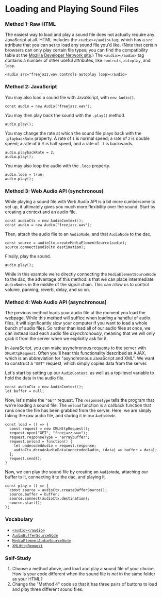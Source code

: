 # Loading and Playing Sound Files

### Method 1: Raw HTML

The easiest way to load and play a sound file does not actually require any
JavaScript at all.  HTML includes the `<audio></audio>` tag, which has a `src`
attribute that you can set to load any sound file you'd like.  (Note that
certain browsers can only play certain file types; you can find the
compatibility table at the [Mozilla Developer Network
site](https://developer.mozilla.org/en-US/docs/Web/HTML/Supported_media_formats#Browser_compatibility).)
The `<audio></audio>` tag contains a number of other useful attributes, like
`controls`, `autoplay`, and `loop`.

	<audio src="freejazz.wav controls autoplay loop></audio>


### Method 2: JavaScript

You may also load a sound file with JavaScript, with `new Audio()`.

	const audio = new Audio("freejazz.wav");

You may then play back the sound with the `.play()` method.

	audio.play();

You may change the rate at which the sound file plays back with the
`.playbackRate` property.  A rate of `1` is normal speed; a rate of `2` is
double speed; a rate of `0.5` is half speed, and a rate of `-1` is backwards.

	audio.playbackRate = 2;
	audio.play();

You may also loop the audio with the `.loop` property.

	audio.loop = true;
	audio.play();


### Method 3: Web Audio API (synchronous)

While playing a sound file with Web Audio API is a bit more cumbersome to set
up, it ultimately gives you much more flexibility over the sound.  Start by
creating a context and an audio file.

	const audioCtx = new AudioContext();
	const audio = new Audio("freejazz.wav");

Then, attach the audio file to an `AudioNode`, and that `AudioNode` to the dac.

	const source = audioCtx.createMediaElementSource(audio);
	source.connect(audioCtx.destination);

Finally, play the sound.

	audio.play();

While in this example we're directly connecting the `MediaElementSourceNode` to
the dac, the advantage of this method is that we can place intermediate
`AudioNodes` in the middle of the signal chain.  This can allow us to control
volume, panning, reverb, delay, and so on.

### Method 4: Web Audio API (asynchronous)

The previous method loads your audio file at the moment you load the webpage.  While
this method will suffice when loading a handful of audio files, it will
significantly slow your computer if you want to load a whole bunch of audio
files.  So rather than load all of our audio files at once, we can instead load
each audio file *asynchronously*, meaning that we will only grab it from the server
when we explicitly ask for it.

In JavaScript, you can make asynchronous requests to the server with
`XMLHttpRequest`.  Often you'll hear this functionality described as AJAX,
which is an abbreviation for "asynchronous JavaScript and XML".  We want to
construct a `"GET"` request, which simply copies data from the server.

Let's start by setting up our `AudioContext`, as well as a top-level variable
to hold the data in the audio file.

	const audioCtx = new AudioContext();
	let buffer = null;

Now, let's make the `"GET"` request.  The `responseType` tells the program that
we're loading a sound file.  The `onload` function is a callback function that
runs once the file has been grabbed from the server.  Here, we are simply
taking the raw audio file, and storing it in our `AudioNode`.

	const load = () => {
	  const request = new XMLHttpRequest();
	  request.open("GET", "freejazz.wav");
	  request.responseType = "arraybuffer";
	  request.onload = function() {
	    let undecodedAudio = request.response;
	    audioCtx.decodeAudioData(undecodedAudio, (data) => buffer = data);
	  };
	  request.send();
	}

Now, we can play the sound file by creating an `AudioNode`, attaching our
buffer to it, connecting it to the dac, and playing it.

	const play = () => {
	  const source = audioCtx.createBufferSource();
	  source.buffer = buffer;
	  source.connect(audioCtx.destination);
	  source.start();
	};


### Vocabulary

- [`<audio></audio>`](https://developer.mozilla.org/en-US/docs/Web/HTML/Element/audio)
- [`AudioBufferSourceNode`](https://developer.mozilla.org/en-US/docs/Web/API/AudioBufferSourceNode)
- [`MediaElementAudioSourceNode`](https://developer.mozilla.org/en-US/docs/Web/API/MediaElementAudioSourceNode)
- [`XMLHttpRequest`](https://developer.mozilla.org/en-US/docs/Web/API/XMLHttpRequest)


### Self-Study

1. Choose a method above, and load and play a sound file of your choice.  How
   is your code different when the sound file is *not* in the same folder as
   your HTML?
2. Change the "Method 4" code so that it has three pairs of buttons to load and
   play three different sound files.
